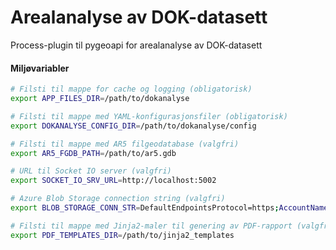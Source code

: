 # Arealanalyse av DOK-datasett
Process-plugin til pygeoapi for arealanalyse av DOK-datasett

#### Miljøvariabler
```bash
# Filsti til mappe for cache og logging (obligatorisk)
export APP_FILES_DIR=/path/to/dokanalyse

# Filsti til mappe med YAML-konfigurasjonsfiler (obligatorisk)
export DOKANALYSE_CONFIG_DIR=/path/to/dokanalyse/config

# Filsti til mappe med AR5 filgeodatabase (valgfri)
export AR5_FGDB_PATH=/path/to/ar5.gdb

# URL til Socket IO server (valgfri)
export SOCKET_IO_SRV_URL=http://localhost:5002

# Azure Blob Storage connection string (valgfri)
export BLOB_STORAGE_CONN_STR=DefaultEndpointsProtocol=https;AccountName=.....

# Filsti til mappe med Jinja2-maler til genering av PDF-rapport (valgfri)
export PDF_TEMPLATES_DIR=/path/to/jinja2_templates
```
